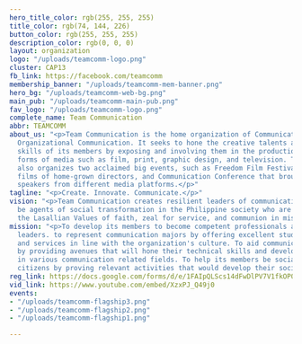 ```yaml
---
hero_title_color: rgb(255, 255, 255)
title_color: rgb(74, 144, 226)
button_color: rgb(255, 255, 255)
description_color: rgb(0, 0, 0)
layout: organization
logo: "/uploads/teamcomm-logo.png"
cluster: CAP13
fb_link: https://facebook.com/teamcomm
membership_banner: "/uploads/teamcomm-mem-banner.png"
hero_bg: "/uploads/teamcomm-web-bg.png"
main_pub: "/uploads/teamcomm-main-pub.png"
fav_logo: "/uploads/teamcomm-logo.png"
complete_name: Team Communication
abbr: TEAMCOMM
about_us: "<p>Team Communication is the home organization of Communication Arts and
  Organizational Communication. It seeks to hone the creative talents and technical
  skills of its members by exposing and involving them in the production of various
  forms of media such as film, print, graphic design, and television. Team Communication
  also organizes two acclaimed big events, such as Freedom Film Festival, with commended
  films of home-grown directors, and Communication Conference that brought renowned
  speakers from different media platforms.</p>"
tagline: "<p>Create. Innovate. Communicate.</p>"
vision: "<p>Team Communication creates resilient leaders of communication who will
  be agents of social transformation in the Philippine society who are imbibed with
  the Lasallian Values of faith, zeal for service, and communion in mission.</p>"
mission: "<p>To develop its members to become competent professionals as well as effect
  leaders. to represent communication majors by offering excellent student activates
  and services in line with the organization's culture. To aid communication majors
  by providing avenues that will hone their technical skills and develop their talents
  in various communication related fields. To help its members be socially responsible
  citizens by proving relevant activities that would develop their social consciousness.</p>"
reg_link: https://docs.google.com/forms/d/e/1FAIpQLScs14dFwDlPV7V1fkOP0qq_jApKcbzygnVZYQtXFrqxsvSZow/viewform?usp=sf_link
vid_link: https://www.youtube.com/embed/XzxPJ_Q49j0
events:
- "/uploads/teamcomm-flagship3.png"
- "/uploads/teamcomm-flagship2.png"
- "/uploads/teamcomm-flagship1.png"

---
```

